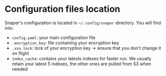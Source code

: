 # Configuration files location

Snaper's configuration is located in `~/.config/snaper` directory. You will find into:

- `config.yaml`: your main configuration file
- `.encryption_key`: file containing your encryption key
- `.xxx.lock`: lock of your encryption key → ensure that you don’t change it on flight
- `index_cache`: contains your latests indexes for faster run. We usually retain your latest 5 indexes, the other ones are pulled from S3 when needed
